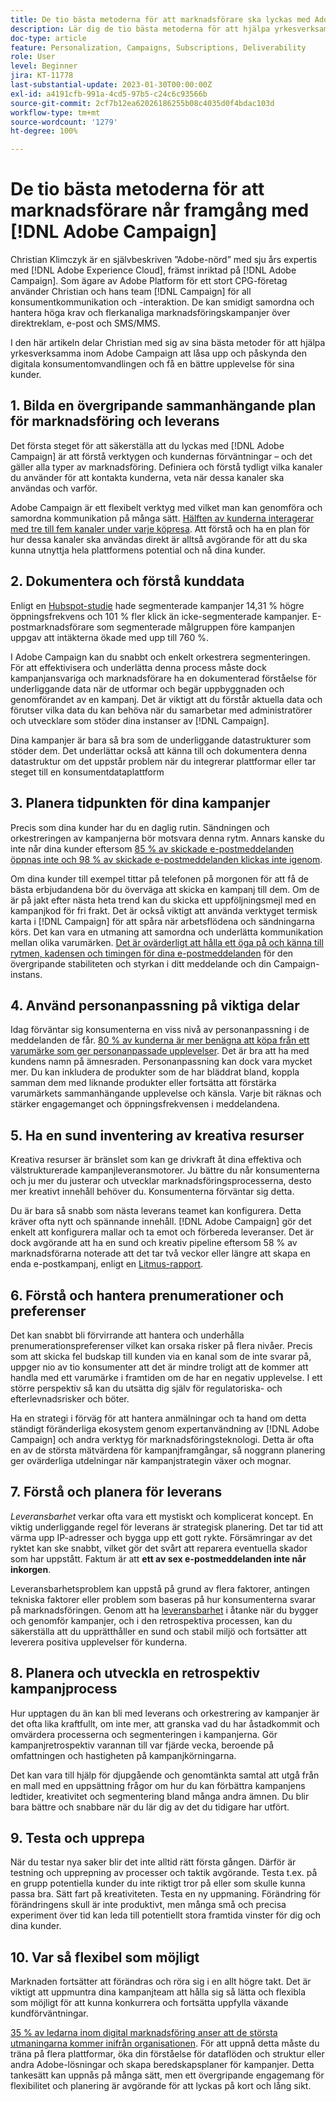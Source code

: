```yaml
---
title: De tio bästa metoderna för att marknadsförare ska lyckas med Adobe Campaign
description: Lär dig de tio bästa metoderna för att hjälpa yrkesverksamma inom Adobe Campaign att låsa upp och påskynda den digitala konsumentomvandlingen och få en bättre upplevelse för sina kunder.
doc-type: article
feature: Personalization, Campaigns, Subscriptions, Deliverability
role: User
level: Beginner
jira: KT-11778
last-substantial-update: 2023-01-30T00:00:00Z
exl-id: a4191cfb-991a-4cd5-97b5-c24c6c93566b
source-git-commit: 2cf7b12ea62026186255b08c4035d0f4bdac103d
workflow-type: tm+mt
source-wordcount: '1279'
ht-degree: 100%

---
```


# De tio bästa metoderna för att marknadsförare når framgång med [!DNL Adobe Campaign]

Christian Klimczyk är en självbeskriven ”Adobe-nörd” med sju års expertis med [!DNL Adobe Experience Cloud], främst inriktad på [!DNL Adobe Campaign]. Som ägare av Adobe Platform för ett stort CPG-företag använder Christian och hans team [!DNL Campaign] för all konsumentkommunikation och -interaktion. De kan smidigt samordna och hantera höga krav och flerkanaliga marknadsföringskampanjer över direktreklam, e-post och SMS/MMS.

I den här artikeln delar Christian med sig av sina bästa metoder för att hjälpa yrkesverksamma inom Adobe Campaign att låsa upp och påskynda den digitala konsumentomvandlingen och få en bättre upplevelse för sina kunder.


## 1. Bilda en övergripande sammanhängande plan för marknadsföring och leverans

Det första steget för att säkerställa att du lyckas med [!DNL Adobe Campaign] är att förstå verktygen och kundernas förväntningar – och det gäller alla typer av marknadsföring. Definiera och förstå tydligt vilka kanaler du använder för att kontakta kunderna, veta när dessa kanaler ska användas och varför.

Adobe Campaign är ett flexibelt verktyg med vilket man kan genomföra och samordna kommunikation på många sätt. [Hälften av kunderna interagerar med tre till fem kanaler under varje köpresa](https://www.mckinsey.com/capabilities/operations/our-insights/redefine-the-omnichannel-approach-focus-on-what-truly-matters). Att förstå och ha en plan för hur dessa kanaler ska användas direkt är alltså avgörande för att du ska kunna utnyttja hela plattformens potential och nå dina kunder.

## 2. Dokumentera och förstå kunddata

Enligt en [Hubspot-studie](https://www.linkedin.com/pulse/customer-segmentation-effective-b2b-business-industry-sabreen) hade segmenterade kampanjer 14,31 % högre öppningsfrekvens och 101 % fler klick än icke-segmenterade kampanjer. E-postmarknadsförare som segmenterade målgruppen före kampanjen uppgav att intäkterna ökade med upp till 760 %.

I Adobe Campaign kan du snabbt och enkelt orkestrera segmenteringen. För att effektivisera och underlätta denna process måste dock kampanjansvariga och marknadsförare ha en dokumenterad förståelse för underliggande data när de utformar och begär uppbyggnaden och genomförandet av en kampanj. Det är viktigt att du förstår aktuella data och förutser vilka data du kan behöva när du samarbetar med administratörer och utvecklare som stöder dina instanser av [!DNL Campaign].

Dina kampanjer är bara så bra som de underliggande datastrukturer som stöder dem. Det underlättar också att känna till och dokumentera denna datastruktur om det uppstår problem när du integrerar plattformar eller tar steget till en konsumentdataplattform

## 3. Planera tidpunkten för dina kampanjer

Precis som dina kunder har du en daglig rutin. Sändningen och orkestreringen av kampanjerna bör motsvara denna rytm. Annars kanske du inte når dina kunder eftersom [85 % av skickade e-postmeddelanden öppnas inte och 98 % av skickade e-postmeddelanden klickas inte igenom](https://www.validity.com/resource-center/state-of-email-2021/).

Om dina kunder till exempel tittar på telefonen på morgonen för att få de bästa erbjudandena bör du överväga att skicka en kampanj till dem. Om de är på jakt efter nästa heta trend kan du skicka ett uppföljningsmejl med en kampanjkod för fri frakt. Det är också viktigt att använda verktyget termisk karta i [!DNL Campaign] för att spåra när arbetsflödena och sändningarna körs. Det kan vara en utmaning att samordna och underlätta kommunikation mellan olika varumärken. [Det är ovärderligt att hålla ett öga på och känna till rytmen, kadensen och timingen för dina e-postmeddelanden](https://experienceleaguecommunities.adobe.com/t5/adobe-campaign-classic-blogs/predictive-send-time-optimization-with-adobe-campaign/ba-p/561554) för den övergripande stabiliteten och styrkan i ditt meddelande och din Campaign-instans.

## 4. Använd personanpassning på viktiga delar

Idag förväntar sig konsumenterna en viss nivå av personanpassning i de meddelanden de får. [80 % av kunderna är mer benägna att köpa från ett varumärke som ger personanpassade upplevelser](https://us.epsilon.com/power-of-me). Det är bra att ha med kundens namn på ämnesraden. Personanpassning kan dock vara mycket mer. Du kan inkludera de produkter som de har bläddrat bland, koppla samman dem med liknande produkter eller fortsätta att förstärka varumärkets sammanhängande upplevelse och känsla. Varje bit räknas och stärker engagemanget och öppningsfrekvensen i meddelandena.

## 5. Ha en sund inventering av kreativa resurser

Kreativa resurser är bränslet som kan ge drivkraft åt dina effektiva och välstrukturerade kampanjleveransmotorer. Ju bättre du når konsumenterna och ju mer du justerar och utvecklar marknadsföringsprocesserna, desto mer kreativt innehåll behöver du. Konsumenterna förväntar sig detta.

Du är bara så snabb som nästa leverans teamet kan konfigurera. Detta kräver ofta nytt och spännande innehåll. [!DNL Adobe Campaign] gör det enkelt att konfigurera mallar och ta emot och förbereda leveranser. Det är dock avgörande att ha en sund och kreativ pipeline eftersom 58 % av marknadsförarna noterade att det tar två veckor eller längre att skapa en enda e-postkampanj, enligt en [Litmus-rapport](https://www.litmus.com/resources/state-of-email/).

## 6. Förstå och hantera prenumerationer och preferenser

Det kan snabbt bli förvirrande att hantera och underhålla prenumerationspreferenser vilket kan orsaka risker på flera nivåer. Precis som att skicka fel budskap till kunden via en kanal som de inte svarar på, uppger nio av tio konsumenter att det är mindre troligt att de kommer att handla med ett varumärke i framtiden om de har en negativ upplevelse. I ett större perspektiv så kan du utsätta dig själv för regulatoriska- och efterlevnadsrisker och böter.

Ha en strategi i förväg för att hantera anmälningar och ta hand om detta ständigt föränderliga ekosystem genom expertanvändning av [!DNL Adobe Campaign] och andra verktyg för marknadsföringsteknologi. Detta är ofta en av de största mätvärdena för kampanjframgångar, så noggrann planering ger ovärderliga utdelningar när kampanjstrategin växer och mognar.

## 7. Förstå och planera för leverans

_Leveransbarhet_ verkar ofta vara ett mystiskt och komplicerat koncept. En viktig underliggande regel för leverans är strategisk planering. Det tar tid att värma upp IP-adresser och bygga upp ett gott rykte. Försämringar av det ryktet kan ske snabbt, vilket gör det svårt att reparera eventuella skador som har uppstått. Faktum är att **ett av sex e-postmeddelanden inte når inkorgen**.

Leveransbarhetsproblem kan uppstå på grund av flera faktorer, antingen tekniska faktorer eller problem som baseras på hur konsumenterna svarar på marknadsföringen. Genom att ha [leveransbarhet](https://business.adobe.com/se/products/campaign/email-deliverability.html) i åtanke när du bygger och genomför kampanjer, och i den retrospektiva processen, kan du säkerställa att du upprätthåller en sund och stabil miljö och fortsätter att leverera positiva upplevelser för kunderna.

## 8. Planera och utveckla en retrospektiv kampanjprocess

Hur upptagen du än kan bli med leverans och orkestrering av kampanjer är det ofta lika kraftfullt, om inte mer, att granska vad du har åstadkommit och omvärdera processerna och segmenteringen i kampanjerna. Gör kampanjretrospektiv varannan till var fjärde vecka, beroende på omfattningen och hastigheten på kampanjkörningarna.

Det kan vara till hjälp för djupgående och genomtänkta samtal att utgå från en mall med en uppsättning frågor om hur du kan förbättra kampanjens ledtider, kreativitet och segmentering bland många andra ämnen. Du blir bara bättre och snabbare när du lär dig av det du tidigare har utfört.

## 9. Testa och upprepa

När du testar nya saker blir det inte alltid rätt första gången. Därför är testning och upprepning av processer och taktik avgörande. Testa t.ex. på en grupp potentiella kunder du inte riktigt tror på eller som skulle kunna passa bra. Sätt fart på kreativiteten. Testa en ny uppmaning. Förändring för förändringens skull är inte produktivt, men många små och precisa experiment över tid kan leda till potentiellt stora framtida vinster för dig och dina kunder.

## 10. Var så flexibel som möjligt

Marknaden fortsätter att förändras och röra sig i en allt högre takt. Det är viktigt att uppmuntra dina kampanjteam att hålla sig så lätta och flexibla som möjligt för att kunna konkurrera och fortsätta uppfylla växande kundförväntningar.

[35 % av ledarna inom digital marknadsföring anser att de största utmaningarna kommer inifrån organisationen](https://www.gartner.com/en/newsroom/press-releases/gartner-says-35--of-digital-marketing-leaders-believe-the-bigges). För att uppnå detta måste du träna på flera plattformar, öka din förståelse för dataflöden och struktur eller andra Adobe-lösningar och skapa beredskapsplaner för kampanjer. Detta tankesätt kan uppnås på många sätt, men ett övergripande engagemang för flexibilitet och planering är avgörande för att lyckas på kort och lång sikt.
